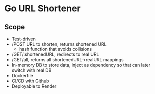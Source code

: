 # Go URL Shortener

## Scope
- Test-driven
- /POST URL to shorten, returns shortened URL
    - hash function that avoids collisions
- /GET/:shortenedURL, redirects to real URL
- /GET/all, returns all shortenedURL->realURL mappings
- In-memory DB to store data, inject as dependency so that can later switch with real DB
- Dockerfile
- CI/CD with Github
- Deployable to Render